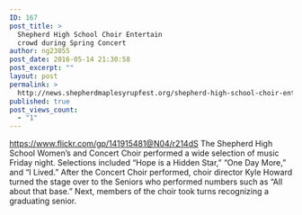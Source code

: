 ```yaml
---
ID: 167
post_title: >
  Shepherd High School Choir Entertain
  crowd during Spring Concert
author: ng23055
post_date: 2016-05-14 21:30:58
post_excerpt: ""
layout: post
permalink: >
  http://news.shepherdmaplesyrupfest.org/shepherd-high-school-choir-entertain-crowd-during-spring-concert/
published: true
post_views_count:
  - "1"
---
```

https://www.flickr.com/gp/141915481@N04/r214dS The Shepherd High School Women’s and Concert Choir performed a wide selection of music Friday night. Selections included “Hope is a Hidden Star,” “One Day More,” and “I Lived.” After the Concert Choir performed, choir director Kyle Howard turned the stage over to the Seniors who performed numbers such as “All about that base.” Next, members of the choir took turns recognizing a graduating senior.      